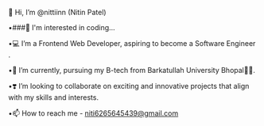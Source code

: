 👋 Hi, I’m @nittiinn (Nitin Patel)

•###👀 I'm interested in coding...

•💻 I’m a Frontend Web Developer, aspiring to become a Software Engineer .

•🌱 I’m currently, pursuing my B-tech from Barkatullah University Bhopal🧑‍🎓.

•❣️ I’m looking to collaborate on exciting and innovative projects that align with my skills and interests.

•📫 How to reach me - niti6265645439@gmail.com

<!---
nittiinn/nittiinn is a ✨ special ✨ repository because its `README.md` (this file) appears on your GitHub profile.
You can click the Preview link to take a look at your changes.
--->

